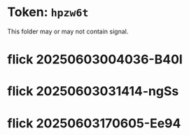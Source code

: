 # Token: `hpzw6t`

This folder may or may not contain signal.
# flick 20250603004036-B40I
# flick 20250603031414-ngSs
# flick 20250603170605-Ee94
